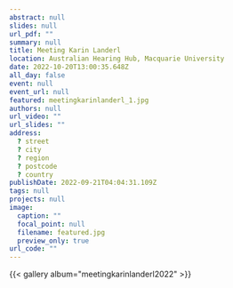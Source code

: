 ```yaml
---
abstract: null
slides: null
url_pdf: ""
summary: null
title: Meeting Karin Landerl
location: Australian Hearing Hub, Macquarie University
date: 2022-10-20T13:00:35.648Z
all_day: false
event: null
event_url: null
featured: meetingkarinlanderl_1.jpg
authors: null
url_video: ""
url_slides: ""
address:
  ? street
  ? city
  ? region
  ? postcode
  ? country
publishDate: 2022-09-21T04:04:31.109Z
tags: null
projects: null
image:
  caption: ""
  focal_point: null
  filename: featured.jpg
  preview_only: true
url_code: ""
---
```


{{< gallery album="meetingkarinlanderl2022" >}}
